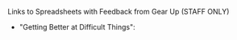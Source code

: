 Links to Spreadsheets with Feedback from Gear Up (STAFF ONLY)

* "Getting Better at Difficult Things": 
